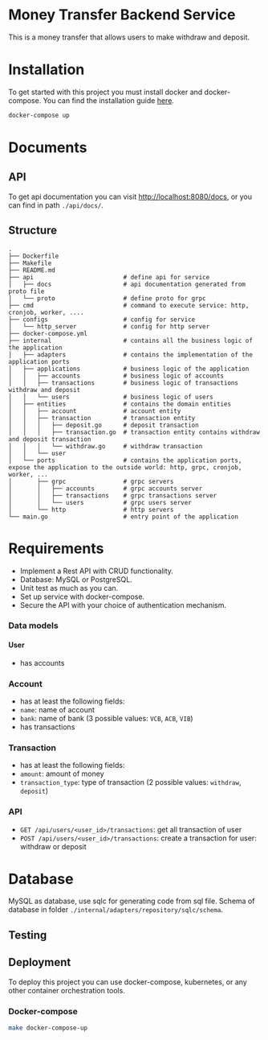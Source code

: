 # Money Transfer Backend Service
This is a money transfer that allows users to make withdraw and deposit.


# Installation
To get started with this project you must install docker and docker-compose. You can find the installation guide [here](https://docs.docker.com/get-docker/).
```bash
docker-compose up
```
# Documents
## API
To get api documentation you can visit [http://localhost:8080/docs](http://localhost:8080/docs), or you can find in path `./api/docs/`.
## Structure
```
.
├── Dockerfile
├── Makefile
├── README.md
├── api                         # define api for service
│   ├── docs                    # api documentation generated from proto file
│   └── proto                   # define proto for grpc
├── cmd                         # command to execute service: http, cronjob, worker, ....
├── configs                     # config for service
│   └── http_server             # config for http server
├── docker-compose.yml
├── internal                    # contains all the business logic of the application
│   ├── adapters                # contains the implementation of the application ports
│   ├── applications            # business logic of the application
│   │   ├── accounts            # business logic of accounts
│   │   ├── transactions        # business logic of transactions withdraw and deposit
│   │   └── users               # business logic of users
│   ├── entities                # contains the domain entities
│   │   ├── account             # account entity
│   │   ├── transaction         # transaction entity
│   │   │   ├── deposit.go      # deposit transaction
│   │   │   ├── transaction.go  # transaction entity contains withdraw and deposit transaction
│   │   │   └── withdraw.go     # withdraw transaction
│   │   └── user
│   └── ports                   # contains the application ports, expose the application to the outside world: http, grpc, cronjob, worker, ...
│       ├── grpc                # grpc servers
│       │   ├── accounts        # grpc accounts server
│       │   ├── transactions    # grpc transactions server
│       │   └── users           # grpc users server
│       └── http                # http servers
└── main.go                     # entry point of the application
```

# Requirements
- Implement a Rest API with CRUD functionality.
- Database: MySQL or PostgreSQL.
- Unit test as much as you can.
- Set up service with docker-compose.
- Secure the API with your choice of authentication mechanism.
### Data models
#### User
- has accounts
### Account
- has at least the following fields:
- `name`: name of account
- `bank`: name of bank (3 possible values: `VCB`, `ACB`, `VIB`)
- has transactions
### Transaction
- has at least the following fields:
- `amount`: amount of money
- `transaction_type`: type of transaction (2 possible values: `withdraw`, `deposit`)

### API
- `GET /api/users/<user_id>/transactions`: get all transaction of user
- `POST /api/users/<user_id>/transactions`: create a transaction for user: withdraw or deposit

# Database
MySQL as database, use sqlc for generating code from sql file.
Schema of database in folder `./internal/adapters/repository/sqlc/schema`.

## Testing

## Deployment
To deploy this project you can use docker-compose, kubernetes, or any other container orchestration tools.
### Docker-compose
```bash
make docker-compose-up
```
